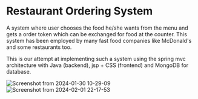 # Restaurant Ordering System
A system where user chooses the food he/she wants from the menu and gets a order token which can be exchanged for food 
at the counter. This system has been employed by many fast food companies like McDonald's and some restaurants too.

This is our attempt at implementing such a system using the spring mvc architecture with Java (backend), jsp + CSS (frontend)
and MongoDB for database.

![Screenshot from 2024-01-30 10-29-09](https://github.com/n1haldev/OOADJ-Project/assets/97780641/7b167435-e2b1-4ad1-8fa5-44196f357973)
![Screenshot from 2024-02-01 22-17-53](https://github.com/n1haldev/OOADJ-Project/assets/97780641/c37112bf-fcbe-4be9-ac6a-e9fa09490569)
